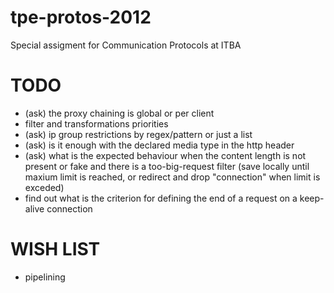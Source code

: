 tpe-protos-2012
===============

Special assigment for Communication Protocols at ITBA


TODO
====

* (ask) the proxy chaining is global or per client
* filter and transformations priorities
* (ask) ip group restrictions by regex/pattern or just a list
* (ask) is it enough with the declared media type in the http header
* (ask) what is the expected behaviour when the content length is not present or fake and there is a too-big-request filter
        (save locally until maxium limit is reached, or redirect and drop "connection" when limit is exceded)
* find out what is the criterion for defining the end of a request on a keep-alive connection

WISH LIST
=========

* pipelining

